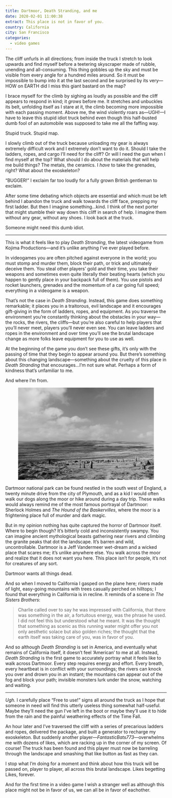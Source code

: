 ```yaml
---
title: Dartmoor, Death Stranding, and me
date: 2020-02-01 11:00:38
extract: This place is not in favor of you.
country: California
city: San Francisco 
categories: 
  - video games
---
```


The cliff unfurls in all directions; from inside the truck I stretch to look upwards and find myself before a teetering skyscraper made of rubble, unending and all-consuming. This thing gobbles up the sky and must be visible from every angle for a hundred miles around. So it must be impossible to bump into it at the last second and be surprised by its very—HOW on EARTH did I miss this giant bastard on the map? 

I brace myself for the climb by sighing as loudly as possible and the cliff appears to respond in kind; it _grows_ before me. It stretches and unbuckles its belt, unfolding itself as I stare at it, the climb becoming more impossible with each passing moment. Above me, the wind violently roars as—UGH!—I have to leave this stupid idiot truck behind even though this half-busted dumb fool of an automobile was supposed to take me all the faffing way. 

Stupid truck. Stupid map.  

I slowly climb out of the truck because unloading my gear is always extremely difficult work and I extremely don’t want to do it. Should I take the ladders, ropes, and cargo I’ll need for the cliff? Or will I need the gun when I find myself at the top? What should I do about the materials that will help me build things? The metals, the ceramics. I _have_ to take the grenades, right? What about the exoskeleton?

“BUGGER!” I exclaim far too loudly for a fully grown British gentleman to exclaim.

After some time debating which objects are essential and which must be left behind I abandon the truck and walk towards the cliff face, prepping my first ladder. But then I imagine something...kind. I think of the next porter that might stumble their way down this cliff in search of help. I imagine them without any gear, without any shoes. I look back at the truck. 

Someone might need this dumb idiot.

*** 

This is what it feels like to play _Death Stranding_, the latest videogame from Kojima Productions—and it’s unlike anything I’ve ever played before. 

In videogames you are often pitched against everyone in the world; you must stomp and murder them, block their path, or trick and ultimately deceive them. You steal other players’ gold and their time, you take their weapons and sometimes even quite literally their beating hearts (which you happen to gently place in your backpack full of them). You use pistols and rocket launchers, grenades and the momentum of a car going full speed; everything in a videogame is a weapon.

That’s not the case in _Death Stranding_. Instead, this game does something remarkable; it places you in a traitorous, evil landscape and it encourages gift-giving in the form of ladders, ropes, and equipment. As you traverse the environment you’re constantly thinking about the obstacles in your way—the rocks, the rivers, the cliffs—but you’re also careful to help players that you’ll never meet, players you’ll never even see. You can leave ladders and ropes in the environment and over time you’ll see the brutal landscape change as more folks leave equipment for you to use as well.

At the beginning of the game you don’t see these gifts, it’s only with the passing of time that they begin to appear around you. But there’s something about this changing landscape—something about the cruelty of this place in _Death Stranding_ that encourages...I’m not sure what. Perhaps a form of kindness that’s unfamiliar to me. 

And where I’m from.

<div class="m-wrapper--full">
  <figure class="m-wrapper--unpadded">
    <img alt="A photograph of the Dartmoor landscape" src="/uploads/dartmoor.jpg" loading="lazy" />
  </figure>
</div>

Dartmoor national park can be found nestled in the south west of England, a twenty minute drive from the city of Plymouth, and as a kid I would often walk our dogs along the moor or hike around during a day trip. These walks would always remind me of the most famous portrayal of Dartmoor: Sherlock Holmes and _The Hound of the Baskervilles_, where the moor is a frightening place full of murder and dark magic.

But in my opinion nothing has quite captured the horror of Dartmoor itself. Where to begin though? It’s bitterly cold and inconsistently swampy. You can imagine ancient mythological beasts gathering near rivers and climbing the granite peaks that dot the landscape. It’s barren and wild, uncontrollable.  Dartmoor is a Jeff Vandermeer wet-dream and a wicked place that scares me; it’s unlike anywhere else. You walk across the moor and realize that it does not want you here. This place isn’t for people, it’s not for creatures of any sort.

Dartmoor wants all things dead. 

And so when I moved to California I gasped on the plane here; rivers made of light, easy-going mountains with trees casually perched on hilltops; I found that everything in California is in recline. It reminds of a scene in _The Sisters Brothers_:

> Charlie called over to say he was impressed with California, that there was something in the air, a fortuitous energy, was the phrase he used. I did not feel this but understood what he meant. It was the thought that something as scenic as this running water might offer you not only aesthetic solace but also golden riches; the thought that the earth itself was taking care of you, was in favor of you.

And so although _Death Stranding_ is set in America, and eventually what remains of California itself, it doesn’t feel ‘American’ to me at all. Instead, _Death Stranding_ is the first game to accurately portray what it feels like to walk across Dartmoor. Every step requires energy and effort. Every breath, every heartbeat is in conflict with your surroundings; the rivers can knock you over and drown you in an instant; the mountains can appear out of the fog and block your path; invisible monsters lurk under the snow, watching and waiting. 

***

_Ugh._ I carefully place “Free to use!” signs all around the truck as I hope that someone in need will find this utterly useless thing somewhat half-useful. Maybe they’ll need the gun I’ve left in the boot or maybe they’ll use it to hide from the rain and the painful weathering effects of the Time Fall. 

An hour later and I’ve traversed the cliff with a series of precarious ladders and ropes, delivered the package, and built a generator to recharge my exoskeleton. But suddenly another player—_FantasticBats773_—overwhelms me with dozens of likes, which are racking up in the corner of my screen. Of course! The truck has been found and this player must now be barreling through the landscape and smashing that like button as fast as they can.

I stop what I’m doing for a moment and think about how this truck will be passed on, player to player, all across this brutal landscape. Likes begetting Likes, forever. 

And for the first time in a video game I wish a stranger well as although this place might not be in favor of us, we can all be in favor of eachother.